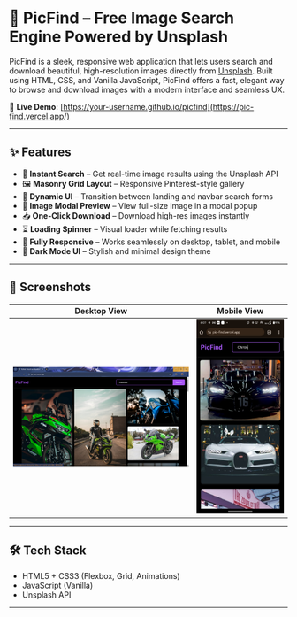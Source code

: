 # 📸 PicFind – Free Image Search Engine Powered by Unsplash

PicFind is a sleek, responsive web application that lets users search and download beautiful, high-resolution images directly from [Unsplash](https://unsplash.com). Built using HTML, CSS, and Vanilla JavaScript, PicFind offers a fast, elegant way to browse and download images with a modern interface and seamless UX.

🔗 **Live Demo**: [https://your-username.github.io/picfind](https://pic-find.vercel.app/)  

---

## ✨ Features

- 🔎 **Instant Search** – Get real-time image results using the Unsplash API
- 🖼️ **Masonry Grid Layout** – Responsive Pinterest-style gallery
- 🧭 **Dynamic UI** – Transition between landing and navbar search forms
- 🧲 **Image Modal Preview** – View full-size image in a modal popup
- 📥 **One-Click Download** – Download high-res images instantly
- ⏳ **Loading Spinner** – Visual loader while fetching results
- 📱 **Fully Responsive** – Works seamlessly on desktop, tablet, and mobile
- 🌙 **Dark Mode UI** – Stylish and minimal design theme

---

## 📸 Screenshots

| Desktop View                    | Mobile View            |
|--------------------------------|----------------------------------|
| ![Desktop](/screenshot/screenshot-2.png) | ![Mobile](/screenshot/screenshot-1.jpg) 



---

## 🛠️ Tech Stack

- HTML5 + CSS3 (Flexbox, Grid, Animations)
- JavaScript (Vanilla)
- Unsplash API

---


